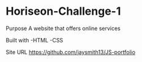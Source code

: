 # Horiseon-Challenge-1

Purpose 
A website that offers online services

Built with
-HTML
-CSS


Site URL https://github.com/jaysmith13/JS-portfolio
